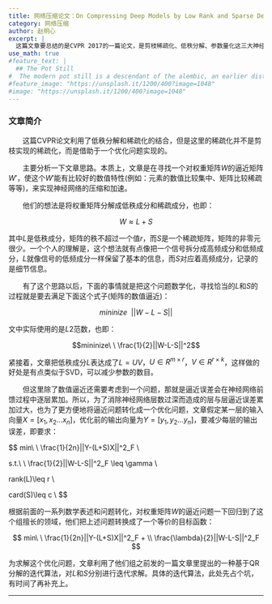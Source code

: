 ```yaml
---
title: 网络压缩论文：On Compressing Deep Models by Low Rank and Sparse Decomposition
category: 网络压缩
author: 赵明心
excerpt: |
  这篇文章要总结的是CVPR 2017的一篇论文，是剪枝稀疏化、低秩分解、参数量化这三大神经网络压缩流派里面的低秩分解派。有趣的是，通讯作者IEEE Fellow 陶大程2000年前后在中科大指导学生写过一篇短文《DNA序列分类的数学模型》，前几年我在做数学建模比赛的时候曾经读过。没想到现在看ICLR的论文又遇到了陶老师指导的文章，真是有意思。
use_math: true
#feature_text: |
  ## The Pot Still
#  The modern pot still is a descendant of the alembic, an earlier distillation device
#feature_image: "https://unsplash.it/1200/400?image=1048"
#image: "https://unsplash.it/1200/400?image=1048"
---
```

### 文章简介
　　这篇CVPR论文利用了低秩分解和稀疏化的结合，但是这里的稀疏化并不是剪枝实现的稀疏化，而是借助于一个优化问题实现的。

　　主要分析一下文章思路。本质上，文章是在寻找一个对权重矩阵$W$的逼近矩阵$W'$，使这个$W'$能有比较好的数值特性(例如：元素的数值比较集中、矩阵比较稀疏等等)，来实现神经网络的压缩和加速。

　　他们的想法是将权重矩阵分解成低秩成分和稀疏成分，也即：

$$W\approx L+S$$

其中$L$是低秩成分，矩阵的秩不超过一个值$r$，而$S$是一个稀疏矩阵，矩阵的非零元很少。一个个人的理解是，这个想法就有点像把一个信号拆分成高频成分和低频成分，$L$就像信号的低频成分一样保留了基本的信息，而$S$对应着高频成分，记录的是细节信息。

　　有了这个思路以后，下面的事情就是把这个问题数学化，寻找恰当的$L$和$S$的过程就是要去满足下面这个式子(矩阵的数值逼近)：

$$mininize\ \ ||W-L-S||$$

文中实际使用的是$L2$范数，也即：


$$mininize\ \ \frac{1}{2}||W-L-S||^2$$

紧接着，文章把低秩成分$L$表达成了$L=UV$，$U\in R^{m\times r}$，$V\in R^{r\times k}$，这样做的好处是有点类似于SVD，可以减少参数的数目。

　　但这里除了数值逼近还需要考虑到一个问题，那就是逼近误差会在神经网络前馈过程中逐层累加。所以，为了消除神经网络层数过深而造成的层与层逼近误差累加过大，也为了更方便地将逼近问题转化成一个优化问题，文章假定某一层的输入向量$X=[x_1,x_2...x_n]$，优化前的输出向量为$Y=[y_1,y_2...y_n]$，要减少每层的输出误差，即要求：

$$
min\ \  \frac{1}{2n}||Y-(L+S)X||^2_F \\

s.t.\ \  \frac{1}{2}||W-L-S||^2_F \leq \gamma \\

rank(L)\leq r \\

card(S)\leq c \\
$$

根据前面的一系列数学表述和问题转化，对权重矩阵$W$的逼近问题一下回归到了这个组擅长的领域，他们把上述问题转换成了一个等价的目标函数：

$$
min\ \  \frac{1}{2n}||Y-(L+S)X||^2_F + \\
         \frac{\lambda}{2}||W-L-S||^2_F
$$

为求解这个优化问题，文章利用了他们组之前发的一篇文章里提出的一种基于QR分解的迭代算法，对$L$和$S$分别进行迭代求解。具体的迭代算法，此处先占个坑，有时间了再补充上。

---